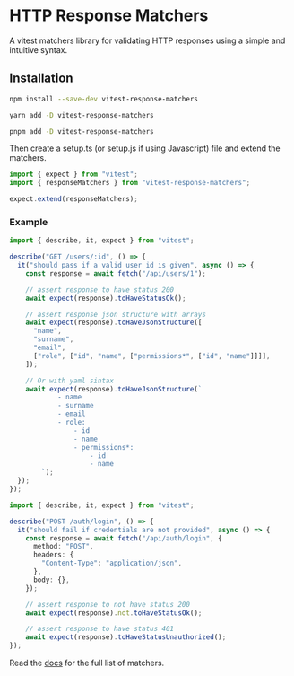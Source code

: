 # HTTP Response Matchers

A vitest matchers library for validating HTTP responses using a simple and intuitive syntax.

## Installation

```bash
npm install --save-dev vitest-response-matchers
```

```bash
yarn add -D vitest-response-matchers
```

```bash
pnpm add -D vitest-response-matchers
```

Then create a setup.ts (or setup.js if using Javascript) file and extend the matchers.

```ts
import { expect } from "vitest";
import { responseMatchers } from "vitest-response-matchers";

expect.extend(responseMatchers);
```

### Example

```ts
import { describe, it, expect } from "vitest";

describe("GET /users/:id", () => {
  it("should pass if a valid user id is given", async () => {
    const response = await fetch("/api/users/1");

    // assert response to have status 200
    await expect(response).toHaveStatusOk();

    // assert response json structure with arrays
    await expect(response).toHaveJsonStructure([
      "name",
      "surname",
      "email",
      ["role", ["id", "name", ["permissions*", ["id", "name"]]]],
    ]);

    // Or with yaml sintax
    await expect(response).toHaveJsonStructure(`
            - name
            - surname
            - email
            - role:
                - id
                - name
                - permissions*:
                    - id
                    - name
        `);
  });
});
```

```ts
import { describe, it, expect } from "vitest";

describe("POST /auth/login", () => {
  it("should fail if credentials are not provided", async () => {
    const response = await fetch("/api/auth/login", {
      method: "POST",
      headers: {
        "Content-Type": "application/json",
      },
      body: {},
    });

    // assert response to not have status 200
    await expect(response).not.toHaveStatusOk();

    // assert response to have status 401
    await expect(response).toHaveStatusUnauthorized();
});
```

Read the [docs]() for the full list of matchers.

